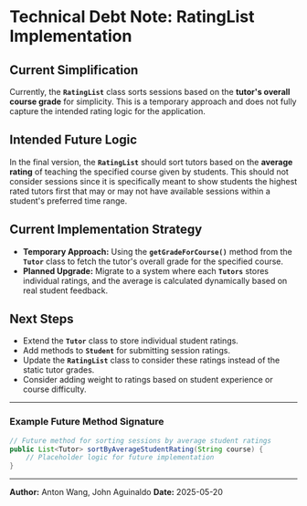 
# Technical Debt Note: RatingList Implementation

## Current Simplification

Currently, the **`RatingList`** class sorts sessions based on the **tutor's overall course grade** for simplicity. This is a temporary approach and does not fully capture the intended rating logic for the application.

## Intended Future Logic

In the final version, the **`RatingList`** should sort tutors based on the **average rating** of teaching the specified course given by students. This should not consider sessions
since it is specifically meant to show students the highest rated tutors first that may or may not have available sessions within a student's preferred time range.

## Current Implementation Strategy

- **Temporary Approach:** Using the **`getGradeForCourse()`** method from the **`Tutor`** class to fetch the tutor's overall grade for the specified course.
- **Planned Upgrade:** Migrate to a system where each **`Tutors`** stores individual ratings, and the average is calculated dynamically based on real student feedback.

## Next Steps

- Extend the **`Tutor`** class to store individual student ratings.
- Add methods to **`Student`** for submitting session ratings.
- Update the **`RatingList`** class to consider these ratings instead of the static tutor grades.
- Consider adding weight to ratings based on student experience or course difficulty.

---

### Example Future Method Signature

```java
// Future method for sorting sessions by average student ratings
public List<Tutor> sortByAverageStudentRating(String course) {
    // Placeholder logic for future implementation
}
```

---

**Author:** Anton Wang, John Aguinaldo
**Date:** 2025-05-20
